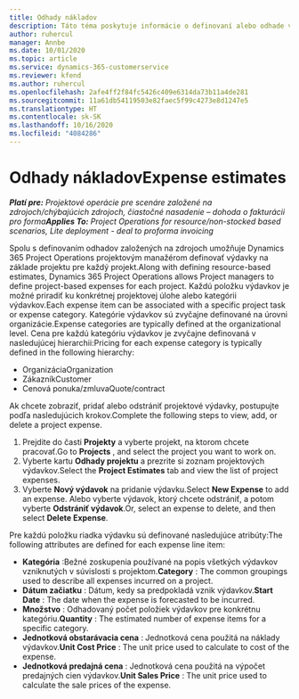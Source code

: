 ```yaml
---
title: Odhady nákladov
description: Táto téma poskytuje informácie o definovaní alebo odhade výdavkov na základe projektu.
author: ruhercul
manager: Annbe
ms.date: 10/01/2020
ms.topic: article
ms.service: dynamics-365-customerservice
ms.reviewer: kfend
ms.author: ruhercul
ms.openlocfilehash: 2afe4ff2f84fc5426c409e6314da73b11a4de281
ms.sourcegitcommit: 11a61db54119503e82faec5f99c4273e8d1247e5
ms.translationtype: HT
ms.contentlocale: sk-SK
ms.lasthandoff: 10/16/2020
ms.locfileid: "4084286"
---
```

# <a name="expense-estimates"></a><span data-ttu-id="9acae-103">Odhady nákladov</span><span class="sxs-lookup"><span data-stu-id="9acae-103">Expense estimates</span></span>
<span data-ttu-id="9acae-104">_**Platí pre:** Projektové operácie pre scenáre založené na zdrojoch/chýbajúcich zdrojoch, čiastočné nasadenie – dohoda o fakturácii pro forma_</span><span class="sxs-lookup"><span data-stu-id="9acae-104">_**Applies To:** Project Operations for resource/non-stocked based scenarios, Lite deployment - deal to proforma invoicing_</span></span>

<span data-ttu-id="9acae-105">Spolu s definovaním odhadov založených na zdrojoch umožňuje Dynamics 365 Project Operations projektovým manažérom definovať výdavky na základe projektu pre každý projekt.</span><span class="sxs-lookup"><span data-stu-id="9acae-105">Along with defining resource-based estimates, Dynamics 365 Project Operations allows Project managers to define project-based expenses for each project.</span></span> <span data-ttu-id="9acae-106">Každú položku výdavkov je možné priradiť ku konkrétnej projektovej úlohe alebo kategórii výdavkov.</span><span class="sxs-lookup"><span data-stu-id="9acae-106">Each expense item can be associated with a specific project task or expense category.</span></span> <span data-ttu-id="9acae-107">Kategórie výdavkov sú zvyčajne definované na úrovni organizácie.</span><span class="sxs-lookup"><span data-stu-id="9acae-107">Expense categories are typically defined at the organizational level.</span></span> <span data-ttu-id="9acae-108">Cena pre každú kategóriu výdavkov je zvyčajne definovaná v nasledujúcej hierarchii:</span><span class="sxs-lookup"><span data-stu-id="9acae-108">Pricing for each expense category is typically defined in the following hierarchy:</span></span>

- <span data-ttu-id="9acae-109">Organizácia</span><span class="sxs-lookup"><span data-stu-id="9acae-109">Organization</span></span>
- <span data-ttu-id="9acae-110">Zákazník</span><span class="sxs-lookup"><span data-stu-id="9acae-110">Customer</span></span>
- <span data-ttu-id="9acae-111">Cenová ponuka/zmluva</span><span class="sxs-lookup"><span data-stu-id="9acae-111">Quote/contract</span></span>

<span data-ttu-id="9acae-112">Ak chcete zobraziť, pridať alebo odstrániť projektové výdavky, postupujte podľa nasledujúcich krokov.</span><span class="sxs-lookup"><span data-stu-id="9acae-112">Complete the following steps to view, add, or delete a project expense.</span></span>

1. <span data-ttu-id="9acae-113">Prejdite do časti **Projekty** a vyberte projekt, na ktorom chcete pracovať.</span><span class="sxs-lookup"><span data-stu-id="9acae-113">Go to **Projects** , and select the project you want to work on.</span></span>
2. <span data-ttu-id="9acae-114">Vyberte kartu **Odhady projektu** a prezrite si zoznam projektových výdavkov.</span><span class="sxs-lookup"><span data-stu-id="9acae-114">Select the **Project Estimates** tab and view the list of project expenses.</span></span>
3. <span data-ttu-id="9acae-115">Vyberte **Nový výdavok** na pridanie výdavku.</span><span class="sxs-lookup"><span data-stu-id="9acae-115">Select **New Expense** to add an expense.</span></span> <span data-ttu-id="9acae-116">Alebo vyberte výdavok, ktorý chcete odstrániť, a potom vyberte **Odstrániť výdavok**.</span><span class="sxs-lookup"><span data-stu-id="9acae-116">Or, select an expense to delete, and then select **Delete Expense**.</span></span>

<span data-ttu-id="9acae-117">Pre každú položku riadka výdavku sú definované nasledujúce atribúty:</span><span class="sxs-lookup"><span data-stu-id="9acae-117">The following attributes are defined for each expense line item:</span></span>

- <span data-ttu-id="9acae-118">**Kategória** :Bežné zoskupenia používané na popis všetkých výdavkov vzniknutých v súvislosti s projektom.</span><span class="sxs-lookup"><span data-stu-id="9acae-118">**Category** : The common groupings used to describe all expenses incurred on a project.</span></span>
- <span data-ttu-id="9acae-119">**Dátum začiatku** : Dátum, kedy sa predpokladá vznik výdavkov.</span><span class="sxs-lookup"><span data-stu-id="9acae-119">**Start Date** : The date when the expense is forecasted to be incurred.</span></span>
- <span data-ttu-id="9acae-120">**Množstvo** : Odhadovaný počet položiek výdavkov pre konkrétnu kategóriu.</span><span class="sxs-lookup"><span data-stu-id="9acae-120">**Quantity** : The estimated number of expense items for a specific category.</span></span>
- <span data-ttu-id="9acae-121">**Jednotková obstarávacia cena** : Jednotková cena použitá na náklady výdavkov.</span><span class="sxs-lookup"><span data-stu-id="9acae-121">**Unit Cost Price** : The unit price used to calculate to cost of the expense.</span></span>
- <span data-ttu-id="9acae-122">**Jednotková predajná cena** : Jednotková cena použitá na výpočet predajných cien výdavkov.</span><span class="sxs-lookup"><span data-stu-id="9acae-122">**Unit Sales Price** : The unit price used to calculate the sale prices of the expense.</span></span>

